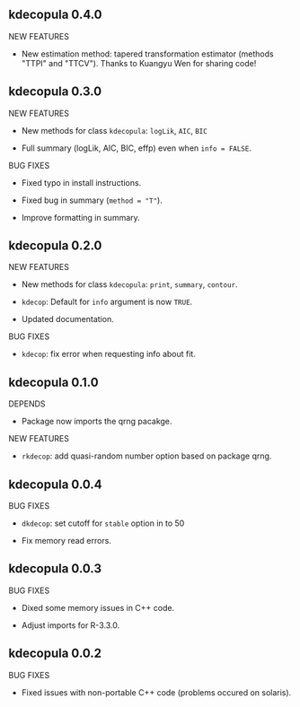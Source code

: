 kdecopula 0.4.0
-------------------------------

NEW FEATURES

  * New estimation method: tapered transformation estimator 
    (methods "TTPI" and "TTCV"). 
    Thanks to Kuangyu Wen for sharing code!

kdecopula 0.3.0
-------------------------------

NEW FEATURES

  * New methods for class `kdecopula`: `logLik`, `AIC`, `BIC`
  
  * Full summary (logLik, AIC, BIC, effp) even when `info = FALSE`.
  

BUG FIXES

  * Fixed typo in install instructions.
  
  * Fixed bug in summary (`method = "T"`).

  * Improve formatting in summary.


kdecopula 0.2.0
-------------------------------

NEW FEATURES

  * New methods for class `kdecopula`: `print`, `summary`, `contour`.
  
  * `kdecop`: Default for `info` argument is now `TRUE`.
  
  * Updated documentation.

BUG FIXES

  * `kdecop`: fix error when requesting info about fit. 


kdecopula 0.1.0
-------------------------------

DEPENDS

  * Package now imports the qrng pacakge.
  
NEW FEATURES

  * `rkdecop`: add quasi-random number option based on package qrng.


kdecopula 0.0.4
-------------------------------

BUG FIXES

   * `dkdecop`: set cutoff for `stable` option in  to 50
   
   * Fix memory read errors.


kdecopula 0.0.3
-------------------------------

BUG FIXES

  * Dixed some memory issues in C++ code.
  
  * Adjust imports for R-3.3.0.


kdecopula 0.0.2
-------------------------------

BUG FIXES

  * Fixed issues with non-portable C++ code (problems occured on solaris).
